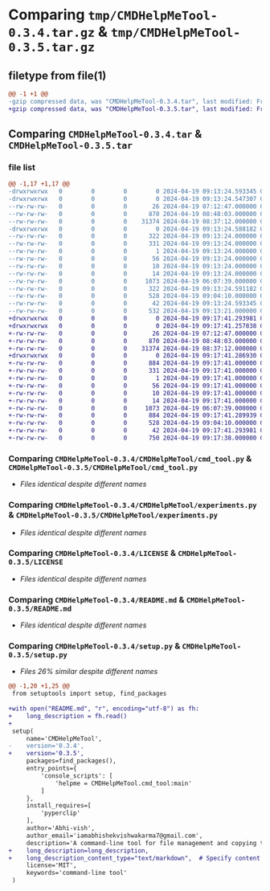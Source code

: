# Comparing `tmp/CMDHelpMeTool-0.3.4.tar.gz` & `tmp/CMDHelpMeTool-0.3.5.tar.gz`

## filetype from file(1)

```diff
@@ -1 +1 @@
-gzip compressed data, was "CMDHelpMeTool-0.3.4.tar", last modified: Fri Apr 19 09:13:24 2024, max compression
+gzip compressed data, was "CMDHelpMeTool-0.3.5.tar", last modified: Fri Apr 19 09:17:41 2024, max compression
```

## Comparing `CMDHelpMeTool-0.3.4.tar` & `CMDHelpMeTool-0.3.5.tar`

### file list

```diff
@@ -1,17 +1,17 @@
-drwxrwxrwx   0        0        0        0 2024-04-19 09:13:24.593345 CMDHelpMeTool-0.3.4/
-drwxrwxrwx   0        0        0        0 2024-04-19 09:13:24.547307 CMDHelpMeTool-0.3.4/CMDHelpMeTool/
--rw-rw-rw-   0        0        0       26 2024-04-19 07:12:47.000000 CMDHelpMeTool-0.3.4/CMDHelpMeTool/__init__.py
--rw-rw-rw-   0        0        0      870 2024-04-19 08:48:03.000000 CMDHelpMeTool-0.3.4/CMDHelpMeTool/cmd_tool.py
--rw-rw-rw-   0        0        0    31374 2024-04-19 08:37:12.000000 CMDHelpMeTool-0.3.4/CMDHelpMeTool/experiments.py
-drwxrwxrwx   0        0        0        0 2024-04-19 09:13:24.588182 CMDHelpMeTool-0.3.4/CMDHelpMeTool.egg-info/
--rw-rw-rw-   0        0        0      322 2024-04-19 09:13:24.000000 CMDHelpMeTool-0.3.4/CMDHelpMeTool.egg-info/PKG-INFO
--rw-rw-rw-   0        0        0      331 2024-04-19 09:13:24.000000 CMDHelpMeTool-0.3.4/CMDHelpMeTool.egg-info/SOURCES.txt
--rw-rw-rw-   0        0        0        1 2024-04-19 09:13:24.000000 CMDHelpMeTool-0.3.4/CMDHelpMeTool.egg-info/dependency_links.txt
--rw-rw-rw-   0        0        0       56 2024-04-19 09:13:24.000000 CMDHelpMeTool-0.3.4/CMDHelpMeTool.egg-info/entry_points.txt
--rw-rw-rw-   0        0        0       10 2024-04-19 09:13:24.000000 CMDHelpMeTool-0.3.4/CMDHelpMeTool.egg-info/requires.txt
--rw-rw-rw-   0        0        0       14 2024-04-19 09:13:24.000000 CMDHelpMeTool-0.3.4/CMDHelpMeTool.egg-info/top_level.txt
--rw-rw-rw-   0        0        0     1073 2024-04-19 06:07:39.000000 CMDHelpMeTool-0.3.4/LICENSE
--rw-rw-rw-   0        0        0      322 2024-04-19 09:13:24.591182 CMDHelpMeTool-0.3.4/PKG-INFO
--rw-rw-rw-   0        0        0      528 2024-04-19 09:04:10.000000 CMDHelpMeTool-0.3.4/README.md
--rw-rw-rw-   0        0        0       42 2024-04-19 09:13:24.593345 CMDHelpMeTool-0.3.4/setup.cfg
--rw-rw-rw-   0        0        0      532 2024-04-19 09:13:21.000000 CMDHelpMeTool-0.3.4/setup.py
+drwxrwxrwx   0        0        0        0 2024-04-19 09:17:41.293981 CMDHelpMeTool-0.3.5/
+drwxrwxrwx   0        0        0        0 2024-04-19 09:17:41.257838 CMDHelpMeTool-0.3.5/CMDHelpMeTool/
+-rw-rw-rw-   0        0        0       26 2024-04-19 07:12:47.000000 CMDHelpMeTool-0.3.5/CMDHelpMeTool/__init__.py
+-rw-rw-rw-   0        0        0      870 2024-04-19 08:48:03.000000 CMDHelpMeTool-0.3.5/CMDHelpMeTool/cmd_tool.py
+-rw-rw-rw-   0        0        0    31374 2024-04-19 08:37:12.000000 CMDHelpMeTool-0.3.5/CMDHelpMeTool/experiments.py
+drwxrwxrwx   0        0        0        0 2024-04-19 09:17:41.286930 CMDHelpMeTool-0.3.5/CMDHelpMeTool.egg-info/
+-rw-rw-rw-   0        0        0      884 2024-04-19 09:17:41.000000 CMDHelpMeTool-0.3.5/CMDHelpMeTool.egg-info/PKG-INFO
+-rw-rw-rw-   0        0        0      331 2024-04-19 09:17:41.000000 CMDHelpMeTool-0.3.5/CMDHelpMeTool.egg-info/SOURCES.txt
+-rw-rw-rw-   0        0        0        1 2024-04-19 09:17:41.000000 CMDHelpMeTool-0.3.5/CMDHelpMeTool.egg-info/dependency_links.txt
+-rw-rw-rw-   0        0        0       56 2024-04-19 09:17:41.000000 CMDHelpMeTool-0.3.5/CMDHelpMeTool.egg-info/entry_points.txt
+-rw-rw-rw-   0        0        0       10 2024-04-19 09:17:41.000000 CMDHelpMeTool-0.3.5/CMDHelpMeTool.egg-info/requires.txt
+-rw-rw-rw-   0        0        0       14 2024-04-19 09:17:41.000000 CMDHelpMeTool-0.3.5/CMDHelpMeTool.egg-info/top_level.txt
+-rw-rw-rw-   0        0        0     1073 2024-04-19 06:07:39.000000 CMDHelpMeTool-0.3.5/LICENSE
+-rw-rw-rw-   0        0        0      884 2024-04-19 09:17:41.289939 CMDHelpMeTool-0.3.5/PKG-INFO
+-rw-rw-rw-   0        0        0      528 2024-04-19 09:04:10.000000 CMDHelpMeTool-0.3.5/README.md
+-rw-rw-rw-   0        0        0       42 2024-04-19 09:17:41.293981 CMDHelpMeTool-0.3.5/setup.cfg
+-rw-rw-rw-   0        0        0      750 2024-04-19 09:17:38.000000 CMDHelpMeTool-0.3.5/setup.py
```

### Comparing `CMDHelpMeTool-0.3.4/CMDHelpMeTool/cmd_tool.py` & `CMDHelpMeTool-0.3.5/CMDHelpMeTool/cmd_tool.py`

 * *Files identical despite different names*

### Comparing `CMDHelpMeTool-0.3.4/CMDHelpMeTool/experiments.py` & `CMDHelpMeTool-0.3.5/CMDHelpMeTool/experiments.py`

 * *Files identical despite different names*

### Comparing `CMDHelpMeTool-0.3.4/LICENSE` & `CMDHelpMeTool-0.3.5/LICENSE`

 * *Files identical despite different names*

### Comparing `CMDHelpMeTool-0.3.4/README.md` & `CMDHelpMeTool-0.3.5/README.md`

 * *Files identical despite different names*

### Comparing `CMDHelpMeTool-0.3.4/setup.py` & `CMDHelpMeTool-0.3.5/setup.py`

 * *Files 26% similar despite different names*

```diff
@@ -1,20 +1,25 @@
 from setuptools import setup, find_packages
 
+with open("README.md", "r", encoding="utf-8") as fh:
+    long_description = fh.read()
+
 setup(
     name='CMDHelpMeTool',
-    version='0.3.4',
+    version='0.3.5',
     packages=find_packages(),
     entry_points={
         'console_scripts': [
             'helpme = CMDHelpMeTool.cmd_tool:main'
         ]
     },
     install_requires=[
         'pyperclip'
     ],
     author='Abhi-vish',
     author_email='iamabhishekvishwakarma7@gmail.com',
     description='A command-line tool for file management and copying to clipboard.',
+    long_description=long_description,
+    long_description_content_type="text/markdown",  # Specify content type as Markdown
     license='MIT',
     keywords='command-line tool'
 )
```

